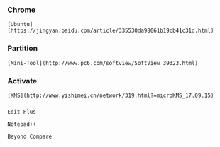 ### Chrome

    [Ubuntu](https://jingyan.baidu.com/article/335530da98061b19cb41c31d.html)

### Partition

    [Mini-Tool](http://www.pc6.com/softview/SoftView_39323.html)

### Activate

    [KMS](http://www.yishimei.cn/network/319.html?=microKMS_17.09.15)
### 

    Edit-Plus
    
    Notepad++
    
    Beyond Compare
    
    
    
    
